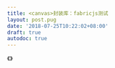 ```yaml
---
title: <canvas>封装库：fabricjs测试
layout: post.pug
date: '2018-07-25T10:22:02+08:00'
draft: true
autodoc: true
---
```

《》
